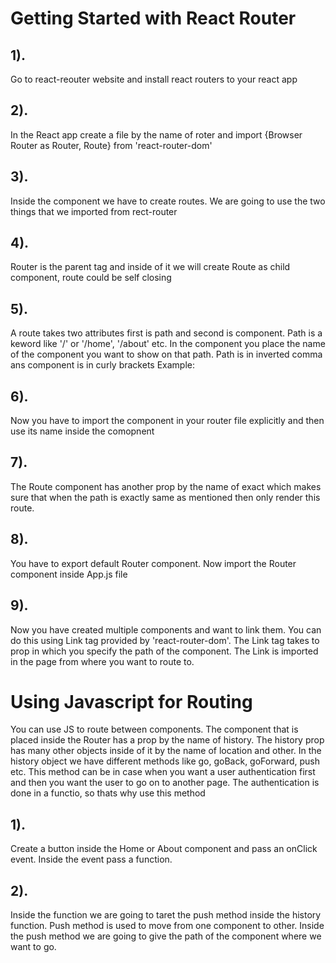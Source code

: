 # Getting Started with React Router

## 1).
Go to react-reouter website and install react routers to your react app

## 2).
In the React app create a file by the name of roter and import {Browser Router as Router, Route} from 'react-router-dom'

## 3).
Inside the component we have to create routes. We are going to use the two things that we imported from rect-router
## 4). 
Router is the parent tag and inside of it we will create Route as child component, route could be self closing
## 5). 
A route takes two attributes first is path and second is component. Path is a keword like '/' or '/home', '/about' etc. In the component you place the name of the component you want to show on that path. Path is in inverted comma ans component is in curly brackets Example:
<!-- <Router>
	<Route path="/" component={Home} />

<Router/> -->

## 6). 
Now you have to import the component in your router file explicitly and then use its name inside the comopnent 

## 7). 
The Route component has another prop by the name of exact which makes sure that when the path is exactly same as mentioned then only render this route. 

## 8). 
You have to export default Router component. Now import the Router component inside App.js file

## 9).
Now you have created multiple components and want to link them. You can do this using Link tag provided by 'react-router-dom'. The Link tag takes to prop in which you specify the path of the component. The Link is imported in the page from where you want to route to.
<!-- <Link to="/about"/> -->

# Using Javascript for Routing
You can use JS to route between components. The component that is placed inside the Router has a prop by the name of history. The history prop has many other objects inside of it by the name of location and other. In the history object we have different methods like go, goBack, goForward, push etc. 
This method can be in case when you want a user authentication first and then you want the user to go on to another page. The authentication is done in a functio, so thats why use this method

## 1). 
Create a button inside the Home or About component and pass an onClick event. Inside the event pass a function.

## 2). 
Inside the function we are going to taret the push method inside the history function. Push method is used to move from one component to other. Inside the push method we are going to give the path of the component where we want to go.